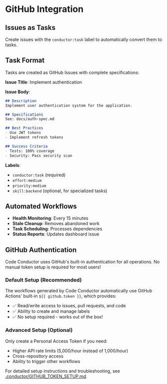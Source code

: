 # GitHub Integration

## Issues as Tasks

Create issues with the `conductor:task` label to automatically convert them to tasks.

## Task Format

Tasks are created as GitHub Issues with complete specifications:

**Issue Title**: Implement authentication

**Issue Body**:
```markdown
## Description
Implement user authentication system for the application.

## Specifications
See: docs/auth-spec.md

## Best Practices
- Use JWT tokens
- Implement refresh tokens

## Success Criteria
- Tests: 100% coverage
- Security: Pass security scan
```

**Labels**:
- `conductor:task` (required)
- `effort:medium`
- `priority:medium`
- `skill:backend` (optional, for specialized tasks)

## Automated Workflows

- **Health Monitoring**: Every 15 minutes
- **Stale Cleanup**: Removes abandoned work
- **Task Scheduling**: Processes dependencies
- **Status Reports**: Updates dashboard issue

## GitHub Authentication

Code Conductor uses GitHub's built-in authentication for all operations. No manual token setup is required for most users!

### Default Setup (Recommended)
The workflows generated by Code Conductor automatically use GitHub Actions' built-in `${{ github.token }}`, which provides:
- ✅ Read/write access to issues, pull requests, and code
- ✅ Ability to create and manage labels
- ✅ No setup required - works out of the box!

### Advanced Setup (Optional)
Only create a Personal Access Token if you need:
- Higher API rate limits (5,000/hour instead of 1,000/hour)
- Cross-repository access
- Ability to trigger other workflows

For detailed setup instructions and troubleshooting, see [.conductor/GITHUB_TOKEN_SETUP.md](../.conductor/GITHUB_TOKEN_SETUP.md).
